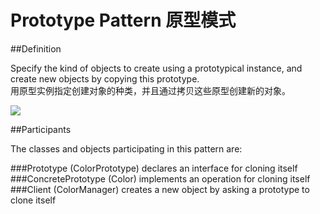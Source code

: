 # Prototype Pattern 原型模式
##Definition

Specify the kind of objects to create using a prototypical instance, and create new objects by copying this prototype.
<br>用原型实例指定创建对象的种类，并且通过拷贝这些原型创建新的对象。

![](https://github.com/QianMo/Unity-Design-Pattern/blob/master/UML_Picture/prototype.gif)


##Participants

The classes and objects participating in this pattern are:

###Prototype  (ColorPrototype)
declares an interface for cloning itself
###ConcretePrototype  (Color)
implements an operation for cloning itself
###Client  (ColorManager)
creates a new object by asking a prototype to clone itself

